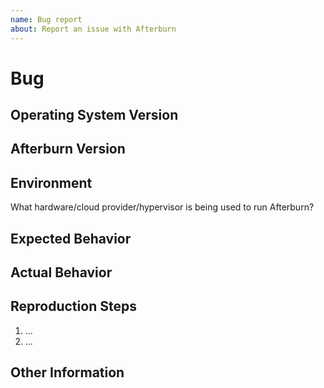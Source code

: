 ```yaml
---
name: Bug report
about: Report an issue with Afterburn
---
```


# Bug #

## Operating System Version ##

## Afterburn Version ##

## Environment ##

What hardware/cloud provider/hypervisor is being used to run Afterburn?

## Expected Behavior ##

## Actual Behavior ##

## Reproduction Steps ##

  1. ...
  2. ...

## Other Information ##
